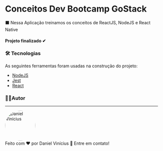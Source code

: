 # Conceitos Dev Bootcamp GoStack
 <p id="sobre">
⬛ Nessa Aplicação treinamos os conceitos de ReactJS, NodeJS e React Native

<!-- Coloque o status do projeto -->
<h4 align="left">  
Projeto finalizado ✔
</h4>


 <!-- Altere as Tecnologias -->
### 🛠 Tecnologias<a id="tecnologias"></a>
 As seguintes ferramentas foram usadas na construção do projeto:
 
  - [NodeJS](https://nodejs.org/pt-br/)
  - [Jest](https://jestjs.io/docs/pt-BR/getting-started)
  - [React](https://reactjs.org/)


### 👨‍💻Autor <a id="autor"> </a>

---
<a href="https://github.com/Daniel-Vinicius" style="text-decoration: none;">
<img style="border-radius: 50%;" src="https://avatars0.githubusercontent.com/u/66279500?s=460&u=03d962bd1fda436ca49d4bbfbf2f30bdd566221d&v=4" width="100px;"  alt="Daniel Vinícius"/>

<br />
<span> Feito com ❤️ por Daniel Vinícius 👋 Entre em contato! </span> 
</a> 
